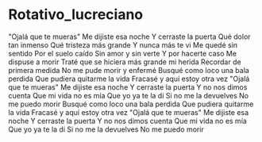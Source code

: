 # Rotativo_lucreciano
"Ojalá que te mueras"
Me dijiste esa noche
Y cerraste la puerta
Qué dolor tan inmenso
Qué tristeza más grande
Y nunca más te vi
Me quedé sin sentido
Por el suelo caído
Sin amor y sin verte
Y por hacerte caso
Me dispuse a morir
Traté que se hiciera más grande mi herida
Recordar de primera medida
No me pude morir y enfermé
Busqué como loco una bala perdida
Que pudiera quitarme la vida
Fracasé y aquí estoy otra vez
"Ojalá que te mueras"
Me dijiste esa noche
Y cerraste la puerta
Y no nos dimos cuenta
Que mi vida no es mía
Que yo ya te la di
Si no me la devuelves
No me puedo morir
Busqué como loco una bala perdida
Que pudiera quitarme la vida
Fracasé y aquí estoy otra vez
"Ojalá que te mueras"
Me dijiste esa noche
Y cerraste la puerta
Y no nos dimos cuenta
Que mi vida no es mía
Que yo ya te la di
Si no me la devuelves
No me puedo morir